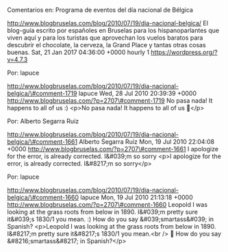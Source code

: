Comentarios en: Programa de eventos del día nacional de Bélgica

http://www.blogbruselas.com/blog/2010/07/19/dia-nacional-belgica/ El
blog-guía escrito por españoles en Bruselas para los hispanoparlantes
que viven aquí y para los turistas que aprovechan los vuelos baratos
para descubrir el chocolate, la cerveza, la Grand Place y tantas otras
cosas buenas. Sat, 21 Jan 2017 04:36:00 +0000 hourly 1
https://wordpress.org/?v=4.7.3

Por: lapuce

http://www.blogbruselas.com/blog/2010/07/19/dia-nacional-belgica/\#comment-1719
lapuce Wed, 28 Jul 2010 20:39:39 +0000
http://www.blogbruselas.com/?p=2707\#comment-1719 No pasa nada! It
happens to all of us :) \<p\>No pasa nada! It happens to all of us
🙂\</p\>

Por: Alberto Segarra Ruíz

http://www.blogbruselas.com/blog/2010/07/19/dia-nacional-belgica/\#comment-1661
Alberto Segarra Ruíz Mon, 19 Jul 2010 22:04:08 +0000
http://www.blogbruselas.com/?p=2707\#comment-1661 I apologize for the
error, is already corrected. I&\#039;m so sorry \<p\>I apologize for the
error, is already corrected. I&\#8217;m so sorry\</p\>

Por: lapuce

http://www.blogbruselas.com/blog/2010/07/19/dia-nacional-belgica/\#comment-1660
lapuce Mon, 19 Jul 2010 21:13:18 +0000
http://www.blogbruselas.com/?p=2707\#comment-1660 Leopold I was looking
at the grass roots from below in 1890. I&\#039;m pretty sure it&\#039;s
1830/1 you mean. :) How do you say &\#039;smartass&\#039; in Spanish?
\<p\>Leopold I was looking at the grass roots from below in 1890.
I&\#8217;m pretty sure it&\#8217;s 1830/1 you mean.\<br /\> 🙂 How do you
say &\#8216;smartass&\#8217; in Spanish?\</p\>

